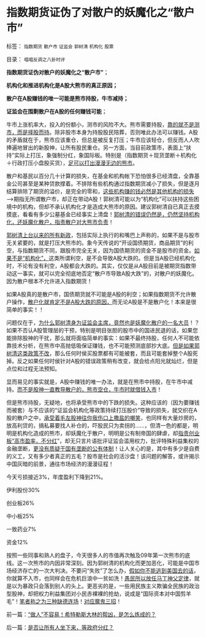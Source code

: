 # 指数期货证伪了对散户的妖魔化之“散户市”

标签： `指数期货` `散户市` `证监会` `郭树清` `机构化` `股票` 

目录： `唱唱反调之八卦时评`

**指数期货证伪对散户的妖魔化之“散户市”**；

**机构化和推进机构化是A股大熊市的真正原因；**

**散户在A股赚钱的唯一可能是熊市持股，牛市减持；**

**证监会在围剿散户在A股的任何赚钱可能**；

牛市上涨机率大，投入的份额小，测市的风险不大。熊市需要持股，[靠的就不是测市，而是择股而持](../../../2008/7/9/股票买卖只需要做到大致正确.md)。除非股市本身为持股股民陪葬，否则唯此办法可以赚钱。A股的矛盾就在于，熊市应该重仓，但总是被反复打压；牛市应该轻仓，但反而人人吹捧遍地冒出的新股神，让所有股民重仓。另一方面，当目前政策市，表面上“扶持”实际上打压，象强制分红，象国际板。特别是（指数期货＋现货垄断＋机构化＋行政打压小盘股买货），[足可以打出漫漫无边的熊市](../../../2012/10/18/限制对小盘股的投资，熊害深远；.md)。

散户和基民以百分几十计算的损失，在基金和机构帐下恐怕很多已经清盘，全靠基金公司甚至是某种贷款撑着。不排除有些机构通过指数期货减小了损失，但是逐月结算排除了期货的溢价，是完全的零和，[这些机构赚的钱必然是其他机构的损失](../../../2012/10/15/基金在“现货＋期货”中的倾轧，证监会对大熊市负主要责任.md)——>期指无所谓散户市，却正在带动A股！郭树清可能以为“机构化”可以扶持这些困境中的机构，但却不承认机构化才是造成大熊市的原因。建议郭树清自已真正去摸摸底，看看有多少公墓基金已经事实上清盘！[郭树清的错误仍然是，仍然坚持机构化，还妖魔化散户，指责散户对大熊市负责](../../../2012/6/4/向国际接轨的中国特色.md)！

[郭树清上台以来的所有新政](../../../2012/5/31/郭树清主席缺乏专业常识.md)，包括实际上执行的和嘴巴上声称的，如果不是与股市无关紧要的，就是打压大熊市的。象今天传说的“开设国债期货，商品期货”的利空，与指数期货不同，跟股市完全无关，因为国债期货的资金不是股市的资金。[如果不是“机构化”，](../../../2012/3/29/期货指数是机构化操纵出大熊市的祸根；.md)这类所谓利空，是不会导致A股大跌的。但是当A股已经机构化时，不论有没有利空，A股都会大跌的。其实，仅仅是从A股目前是被期货指数带动这一事实，就可以完全彻底地否定“散户市导致A股大跌”的，对散户的妖魔化。因为散户根本不允许进入指数期货！

如果A股真的是散户市，国债期货就不可能是A股的利空；如果指数期货不允许散户操作，[散户化就肯定不是A股大跌的原因，](../../../2012/1/30/A股散户化降低市场风险，打压散户的结果是恶性通货膨胀.md)而无论A股是不是散户化！本来是很简单的事实！！

问题仅在于，[为什么郭树清身为证监会主席，竟然也是妖魔化散户的一名大员](../../../2012/8/29/郭政委的那条新政“政治不正确”？.md)！？如果不否认A股管理层的干预，特别是明目张胆的股市中的国进民退的话，如果您能排除股神的干扰，那么就将面临简单的事实：如果不最终持股，任何人不可能依靠技术分析，在熊市中高抛低吸保证赚钱，也不可能预测底部抄大底。[但是如果郭树清这类政策不改](../../../2012/11/21/为什么证监会折腾“机构化”导致大熊市？.md)，那么任何时侯买股票都有可能被套，而且可能套掉整个A股死掉。反之如果任何时侯针对A股的错误政策稍有改变，就会给点阳光就灿烂，但是点位和过程无法预知。

显而易见的事实就是，A股中赚钱的唯一办法，就是在熊市中持股，在牛市中减持。[而不是股神一直教导散户的，熊市空仓，牛市时就借钱入市](../../../2010/5/17/所有观点原创;交换创造价值；熊市好还是牛市好？.md)！

但是熊市持股，无疑地，也将承受熊市中的下跌的损失。这种应该的（因为要赚钱而被套）与不应该的“证监会机构化等政策持续打压股价”导致的损失，就交织在A股的散户之中，[承受着毛左股神往你我伤口上撒盐的嘲笑](../../../2012/11/9/为什么“技术型股神”和“哲学家”令人反感.md)，也同样有大量炒房的，放高利贷的，搞私募要找人补仓的，吓股民只为卖拐的……，但清一色的都是，明明是机构化造成的熊市，却妖魔化于散户，明明是公有制帝国的肆虐，却[指责创业板“高市盈率，不分红](../../../2012/1/10/高市盈率是被特权侵犯的“生理反应”；.md)”，却无只言片语批评证监会滥用权力，批评特殊利益集权的金融垄断，[更没有质疑于国有垄断的公有体制](../../../2012/1/9/特权经济下的民企市盈率无限高！.md)！让人关心的是，其中有多少是自费的义工，又有多少者真正的五毛？股市是社会的活沙盘！该问题的解答，或许揭示中国灰暗的前景，通往市场经济的漫漫征程！



今天亏损接近3%，年度盈利下降到21%。

伊利股份30%

创业板26%

中小板25%

一致药业7%

资金12%

按照一些同事和熟人的盘子，今天很多人的市值再次触及09年第一次熊市的底线。这一次熊市的内因非常深刻。因为郭树清的机构化而更加恶化，可能是中国市场经济存亡的一次大判决。不要问“失败”了怎么办，[假如你不能逃到美国去的话](../../../2011/11/28/祝愿富裕的同胞移民，一路顺风！.md)，你就算不入市，也同样会在危机巨浪中一贫如洗！[愚民所以放任马丁神父定律](../../../2011/10/8/马丁神父定律对公有制的恶毒诅咒！.md)，就是以为暴政只会落到别人的头上。更恶劣的是，一些用民族主义欺骗全民族的政治型股神，却把权力利益集团对小民赤裸裸的抢劫，说成是“国际资本对中国剪羊毛”！[笔者称之为三种缺德连场](../../../2008/9/2/不喜欢张五常，朗咸平，宋鸿兵，刘军洛等人的阴谋论.md)！[对应魔鬼三招](http://hi.baidu.com/darthchn/blog/item/eac2b5f575a28efd7609d7e7.html)！

前一篇：[“做人”不容易！希特勒斯大林的帮凶，是怎么炼成的？](../../../2012/11/27/“做人”不容易！希特勒斯大林的帮凶，是怎么炼成的？.md)

后一篇：[是否让所有人坐下来，等政府分红？](../../../2012/11/28/是否让所有人坐下来，等政府分红？.md)